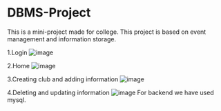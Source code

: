 # DBMS-Project

This is a mini-project made for college.
This project is based on event management and information storage.

1.Login 
![image](https://github.com/r4-v1/DBMS-Project/assets/129577171/0bff3de6-dfad-473d-b7f9-419c68e215fe)

2.Home 
![image](https://github.com/r4-v1/DBMS-Project/assets/129577171/d8228e33-7849-4e88-a518-75964421511a)

3.Creating club and adding information 
![image](https://github.com/r4-v1/DBMS-Project/assets/129577171/aa2db6ae-f3aa-499f-bccd-135195c1e117)

4.Deleting and updating information 
![image](https://github.com/r4-v1/DBMS-Project/assets/129577171/82eb9610-777e-461d-8414-b9a8d9c14300)
For backend we have used mysql.
